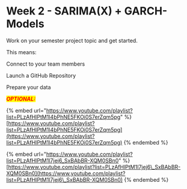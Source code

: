 # Week 2 - SARIMA(X) + GARCH-Models



Work on your semester project topic and get started.&#x20;

This means:

Connect to your team members

Launch a GitHub Repository

Prepare your data

_<mark style="color:red;">**OPTIONAL:**</mark>_

{% embed url="https://www.youtube.com/playlist?list=PLzAfHlPtM1I4bPhNE5FKOi0S7erZqm5pg" %}
[https://www.youtube.com/playlist?list=PLzAfHlPtM1I4bPhNE5FKOi0S7erZqm5pg](https://www.youtube.com/playlist?list=PLzAfHlPtM1I4bPhNE5FKOi0S7erZqm5pg)
{% endembed %}

{% embed url="https://www.youtube.com/playlist?list=PLzAfHlPtM1I7jej6_SxBAbBR-XQM0SBn0" %}
[https://www.youtube.com/playlist?list=PLzAfHlPtM1I7jej6\_SxBAbBR-XQM0SBn0](https://www.youtube.com/playlist?list=PLzAfHlPtM1I7jej6\_SxBAbBR-XQM0SBn0)
{% endembed %}

